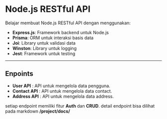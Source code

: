 # Node.js RESTful API

Belajar membuat Node.js RESTful API dengan menggunakan:

- **Express.js**: Framework backend untuk Node.js
- **Prisma**: ORM untuk interaksi basis data
- **Joi**: Library untuk validasi data
- **Winston**: Library untuk logging
- **Jest**: Framework untuk testing

---

## Enpoints

- **User API** : API untuk mengelola data pengguna.
- **Contact API** : API untuk mengelola data contact.
- **Address API** : API untuk mengelola data address.

setiap endpoint memiliki fitur **Auth** dan **CRUD**. detail endpoint bisa dilihat pada markdown **/project/docs/**
